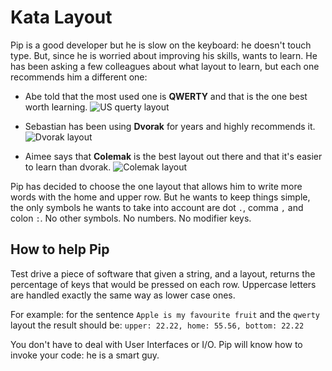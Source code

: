Kata Layout
===========

Pip is a good developer but he is slow on the keyboard: he doesn't touch type.
But, since he is worried about improving his skills, wants to learn. He has
been asking a few colleagues about what layout to learn, but each one
recommends him a different one:

- Abe told that the most used one is **QWERTY** and that is the one best worth
  learning.
  ![US querty layout](http://upload.wikimedia.org/wikipedia/en/thumb/5/51/KB_United_States-NoAltGr.svg/420px-KB_United_States-NoAltGr.svg.png "US querty layout")

- Sebastian has been using **Dvorak** for years and highly recommends it.
  ![Dvorak layout](http://upload.wikimedia.org/wikipedia/commons/thumb/2/25/KB_United_States_Dvorak.svg/420px-KB_United_States_Dvorak.svg.png "Dvorak layout")

- Aimee says that **Colemak** is the best layout out there and that it's easier
  to learn than dvorak.
  ![Colemak layout](http://upload.wikimedia.org/wikipedia/commons/thumb/8/84/KB_US-Colemak.svg/420px-KB_US-Colemak.svg.png "Colemak layout")

Pip has decided to choose the one layout that allows him to write more words
with the home and upper row. But he wants to keep things simple, the only
symbols he wants to take into account are dot `.`, comma `,` and colon
`:`. No other symbols. No numbers. No modifier keys.

How to help Pip
---------------
Test drive a piece of software that given a string, and a layout, returns the
percentage of keys that would be pressed on each row. Uppercase letters are handled exactly the same way as lower case ones.

For example: for the sentence `Apple is my favourite fruit` and the `qwerty`
layout the result should be: `upper: 22.22, home: 55.56, bottom: 22.22`

You don't have to deal with User Interfaces or I/O. Pip will know how to invoke your code: he is a smart guy.
